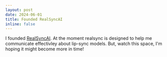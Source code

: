 ```yaml
---
layout: post
date: 2024-06-01
title: Founded RealSyncAI
inline: false
---
```


I founded [RealSyncAI](http://realsyncai.com/). At the moment realsync is designed to help me communicate effectivley about lip-sync models. But, watch this space, I'm hoping it might become more in time!